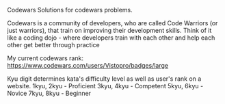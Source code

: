 Codewars
Solutions for codewars problems.

Codewars is a community of developers, who are called Code Warriors (or just warriors), that train on improving their development skills. Think of it like a coding dojo - where developers train with each other and help each other get better through practice

My current codewars rank:
https://www.codewars.com/users/Vistopro/badges/large

Kyu digit determines kata's difficulty level as well as user's rank on a website.
1kyu, 2kyu - Proficient
3kyu, 4kyu - Competent
5kyu, 6kyu - Novice
7kyu, 8kyu - Beginner

